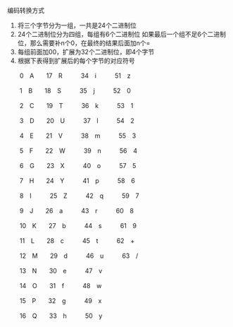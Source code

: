 编码转换方式
1. 将三个字节分为一组，一共是24个二进制位
2. 24个二进制位分为四组，每组有6个二进制位
如果最后一个组不足6个二进制位，那么需要补n个0，在最终的结果后面加n个=
3. 每组前面加00，扩展为32个二进制位，即4个字节
4. 根据下表得到扩展后的每个字节的对应符号

　　0　A　　17　R　　　34　i　　　51　z

　　1　B　　18　S　　　35　j　　　52　0

　　2　C　　19　T　　　36　k　　　53　1

　　3　D　　20　U　　　37　l　　　54　2

　　4　E　　21　V　　　38　m　　　55　3

　　5　F　　22　W　　　39　n　　　56　4

　　6　G　　23　X　　　40　o　　　57　5

　　7　H　　24　Y　　　41　p　　　58　6

　　8　I　　　25　Z　　　42　q　　　59　7

　　9　J　　26　a　　　43　r　　　60　8

　　10　K　　27　b　　　44　s　　　61　9

　　11　L　　28　c　　　45　t　　　62　+

　　12　M　　29　d　　　46　u　　　63　/

　　13　N　　30　e　　　47　v

　　14　O　　31　f　　　48　w　　　

　　15　P　　32　g　　　49　x

　　16　Q　　33　h　　　50　y
